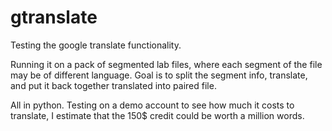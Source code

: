 # gtranslate

Testing the google translate functionality.

Running it on a pack of segmented lab files, where each segment of the file may be of different language.
Goal is to split the segment info, translate, and put it back together translated into paired file.

All in python.
Testing on a demo account to see how much it costs to translate, I estimate that the 150$ credit could be worth a million words.
